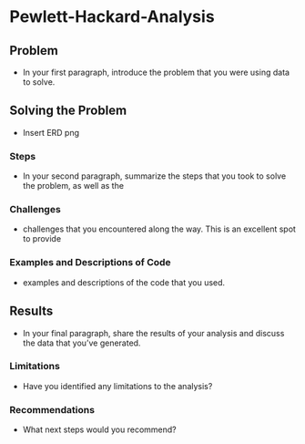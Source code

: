 # Pewlett-Hackard-Analysis

## Problem
- In your first paragraph, introduce the problem that you were using data to solve.

## Solving the Problem
- Insert ERD png

### Steps
- In your second paragraph, summarize the steps that you took to solve the problem, as well as the 
### Challenges
- challenges that you encountered along the way. This is an excellent spot to provide 
### Examples and Descriptions of Code
- examples and descriptions of the code that you used.

## Results
- In your final paragraph, share the results of your analysis and discuss the data that you’ve generated. 
### Limitations
- Have you identified any limitations to the analysis? 
### Recommendations
- What next steps would you recommend?
